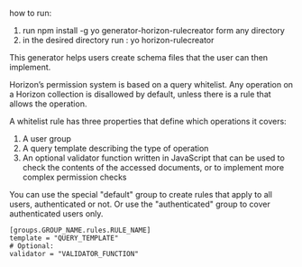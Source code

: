 how to run:

1. run npm install -g yo generator-horizon-rulecreator form any directory
2. in the desired directory run : yo horizon-rulecreator

This generator helps users create schema files that the user can then implement.

Horizon’s permission system is based on a query whitelist. Any operation on a Horizon collection is disallowed
by default, unless there is a rule that allows the operation.

A whitelist rule has three properties that define which operations it covers:

 1. A user group
 2. A query template describing the type of operation
 3. An optional validator function written in JavaScript that can be used to check the contents of the 
    accessed documents, or to implement more complex permission checks

You can use the special "default" group to create rules that apply to all users, authenticated or not. Or use
the "authenticated" group to cover authenticated users only.

```
[groups.GROUP_NAME.rules.RULE_NAME]
template = "QUERY_TEMPLATE"
# Optional:
validator = "VALIDATOR_FUNCTION"
```
